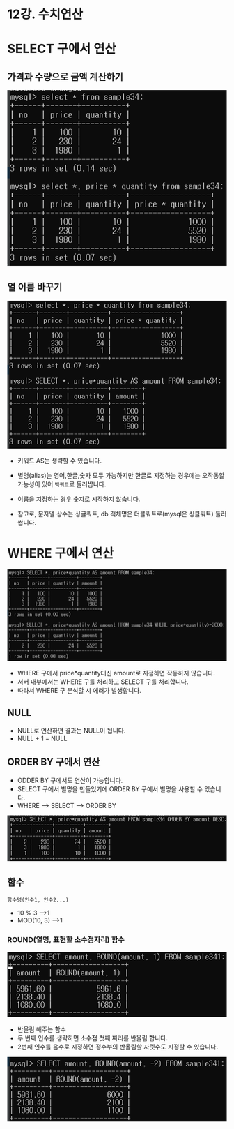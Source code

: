 # 12강. 수치연산

# SELECT 구에서 연산

## 가격과 수량으로 금액 계산하기

![](./image/계산.png)

## 열 이름 바꾸기

![](./image/별명.png)

- 키워드 AS는 생략할 수 있습니다.
- 별명(alias)는 영어,한글,숫자 모두 가능하지만 한글로 지정하는 경우에는
오작동할 가능성이 있어 `백쿼트`로 둘러쌉니다.

- 이름을 지정하는 경우 숫자로 시작하지 않습니다.  
- 참고로, 문자열 상수는 싱글쿼트, db 객체명은 더블쿼트로(mysql은 싱클쿼트) 둘러쌉니다.


# WHERE 구에서 연산

![](./image/WHERE구.png)

- WHERE 구에서 price*quantity대신 amount로 지정하면 작동하지 않습니다.
- 서버 내부에서는 WHERE 구를 처리하고 SELECT 구를 처리합니다.
- 따라서 WHERE 구 분석할 시 에러가 발생합니다.

## NULL
- NULL로 연산하면 결과는 NULL이 됩니다.
- NULL + 1 = NULL

## ORDER BY 구에서 연산
- ODDER BY 구에서도 연산이 가능합니다.
- SELECT 구에서 별명을 만들었기에 ORDER BY 구에서 별명을 사용할 수 있습니다.
- WHERE -->  SELECT --> ORDER BY

![](./image/orderby.png)


## 함수
```mysql
함수명(인수1, 인수2...)
```

- 10 % 3 -->1
- MOD(10, 3) -->1

### ROUND(열명, 표현할 소수점자리) 함수

![](./image/round.png)

- 반올림 해주는 함수
- 두 번째 인수를 생략하면 소수점 첫째 짜리를 반올림 합니다.
- 2번째 인수를 음수로 지정하면 정수부의 반올림할 자릿수도 지정할 수 있습니다.

![](./image/round2.png)